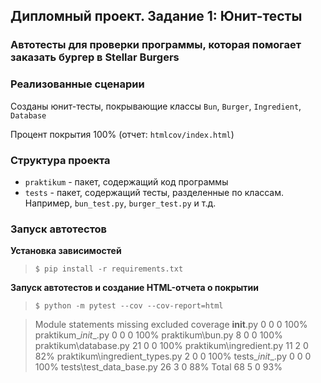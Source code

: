 ## Дипломный проект. Задание 1: Юнит-тесты

### Автотесты для проверки программы, которая помогает заказать бургер в Stellar Burgers

### Реализованные сценарии

Созданы юнит-тесты, покрывающие классы `Bun`, `Burger`, `Ingredient`, `Database`

Процент покрытия 100% (отчет: `htmlcov/index.html`)

### Структура проекта

- `praktikum` - пакет, содержащий код программы
- `tests` - пакет, содержащий тесты, разделенные по классам. Например, `bun_test.py`, `burger_test.py` и т.д.

### Запуск автотестов

**Установка зависимостей**

> `$ pip install -r requirements.txt`

**Запуск автотестов и создание HTML-отчета о покрытии**

>  `$ python -m pytest --cov --cov-report=html`
 

> Module	statements	missing	excluded	coverage
> __init__.py	0	0	0	100%
> praktikum\__init__.py	0	0	0	100%
> praktikum\bun.py	8	0	0	100%
> praktikum\database.py	21	0	0	100%
> praktikum\ingredient.py	11	2	0	82%
> praktikum\ingredient_types.py	2	0	0	100%
> tests\__init__.py	0	0	0	100%
> tests\test_data_base.py	26	3	0	88%
> Total	68	5	0	93%

